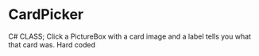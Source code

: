 # CardPicker
 C# CLASS; Click a PictureBox with a card image and a label tells you what that card was. Hard coded
